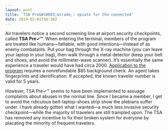 ```yaml
---
layout: post
title: 'TSA Pre&#10003;&trade;: opiate for the connected'
date: 2014-02-01T16:30Z
---
```

Air travelers notice a second screening line at airport security checkpoints, called **TSA Pre&#10003;&trade;**.
When entering the terminal, members of the program are treated like humans&mdash;falliable, with good intentions&mdash;instead of as enemy combatants.
Put your bag through the X-ray machine (you can leave your laptop in your bag), then walk through a metal detector (keep your belt and shoes, and avoid the millimeter-wave scanner).
It&rsquo;s essentially the same experience a traveler would have had circa 2000.
[Application to the program][1] requires a nonrefundable $85 background check.
An agent takes fingerprints and identification.
If accepted, the known traveler number is valid for 5 years.

However, TSA Pre&#10003;&trade; seems to have been implemented to assuage complaints about abuses in the normal line.
Since I became a member, I get to avoid the ridiculous belt-laptop-shoes strip show the plebians suffer under.
I have already gotten what I wanted&mdash;a much less invasive security checkpoint&mdash;while the majority of travelers are still trampled upon.
The TSA has removed any incentive to fix their broken system for everyone by placating the minority of frequent travelers.

[1]: https://www.tsa.gov/tsa-precheck/application-program
